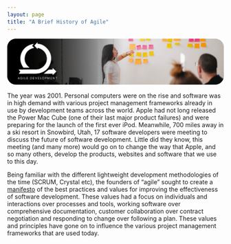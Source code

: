 ```yaml
---
layout: page
title: "A Brief History of Agile"
---
```


![agile](assets/img/agile.png)


The year was 2001. Personal computers were on the rise and software was in high demand with various project management frameworks already in use by development teams across the world. Apple had not long released the Power Mac Cube (one of their last major product failures) and were preparing for the launch of the first ever iPod. Meanwhile, 700 miles away in a ski resort in Snowbird, Utah, 17 software developers were meeting to discuss the future of software development. Little did they know, this meeting (and many more) would go on to change the way that Apple, and so many others, develop the products, websites and software that we use to this day. 

Being familiar with the different lightweight development methodologies of the time (SCRUM, Crystal etc), the founders of “agile” sought to create a [manifesto](https://www.scrumalliance.org/resources/agile-manifesto) of the best practices and values for improving the effectiveness of software development. These values had a focus on individuals and interactions over processes and tools, working software over comprehensive documentation, customer collaboration over contract negotiation and responding to change over following a plan. These values and principles have gone on to influence the various project management frameworks that are used today. 


